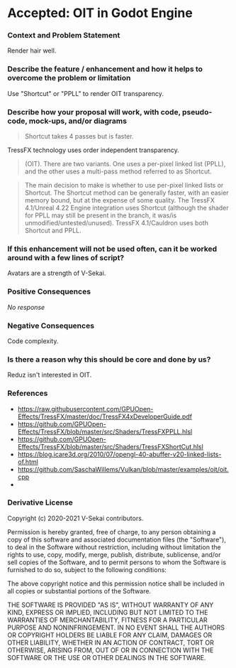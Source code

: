 # Accepted: OIT in Godot Engine

### Context and Problem Statement

Render hair well.

### Describe the feature / enhancement and how it helps to overcome the problem or limitation

Use "Shortcut" or "PPLL" to render OIT transparency.

### Describe how your proposal will work, with code, pseudo-code, mock-ups, and/or diagrams

> Shortcut takes 4 passes but is faster.

TressFX technology uses order independent transparency.

> (OIT). There are two variants. One uses a per-pixel linked list (PPLL), and the other uses a multi-pass
> method referred to as Shortcut.

> The main decision to make is whether to use per-pixel linked lists or Shortcut. The Shortcut method can
> be generally faster, with an easier memory bound, but at the expense of some quality. The TressFX
> 4.1/Unreal 4.22 Engine integration uses Shortcut (although the shader for PPLL may still be present in
> the branch, it was/is unmodified/untested/unused). TressFX 4.1/Cauldron uses both Shortcut and PPLL.

### If this enhancement will not be used often, can it be worked around with a few lines of script?

Avatars are a strength of V-Sekai.

### Positive Consequences

_No response_

### Negative Consequences

Code complexity.

### Is there a reason why this should be core and done by us?

Reduz isn't interested in OIT.

### References

- <https://raw.githubusercontent.com/GPUOpen-Effects/TressFX/master/doc/TressFX4xDeveloperGuide.pdf>
- <https://github.com/GPUOpen-Effects/TressFX/blob/master/src/Shaders/TressFXPPLL.hlsl>
- <https://github.com/GPUOpen-Effects/TressFX/blob/master/src/Shaders/TressFXShortCut.hlsl>
- <https://blog.icare3d.org/2010/07/opengl-40-abuffer-v20-linked-lists-of.html>
- <https://github.com/SaschaWillems/Vulkan/blob/master/examples/oit/oit.cpp>
-

### Derivative License

Copyright (c) 2020-2021 V-Sekai contributors.

Permission is hereby granted, free of charge, to any person obtaining a copy
of this software and associated documentation files (the "Software"), to deal
in the Software without restriction, including without limitation the rights
to use, copy, modify, merge, publish, distribute, sublicense, and/or sell
copies of the Software, and to permit persons to whom the Software is
furnished to do so, subject to the following conditions:

The above copyright notice and this permission notice shall be included in all
copies or substantial portions of the Software.

THE SOFTWARE IS PROVIDED "AS IS", WITHOUT WARRANTY OF ANY KIND, EXPRESS OR
IMPLIED, INCLUDING BUT NOT LIMITED TO THE WARRANTIES OF MERCHANTABILITY,
FITNESS FOR A PARTICULAR PURPOSE AND NONINFRINGEMENT. IN NO EVENT SHALL THE
AUTHORS OR COPYRIGHT HOLDERS BE LIABLE FOR ANY CLAIM, DAMAGES OR OTHER
LIABILITY, WHETHER IN AN ACTION OF CONTRACT, TORT OR OTHERWISE, ARISING FROM,
OUT OF OR IN CONNECTION WITH THE SOFTWARE OR THE USE OR OTHER DEALINGS IN THE
SOFTWARE.
